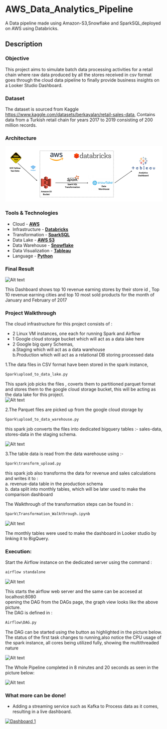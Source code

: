 # AWS_Data_Analytics_Pipeline

A Data pipeline made using Amazon-S3,Snowflake and SparkSQL,deployed on AWS using Databricks.

## Description

### Objective
This project aims to simulate batch data processing activities for a retail chain where raw data produced by all the stores received in csv format goes through the cloud data pipeline to finally provide business insights on a Looker Studio Dashboard.

### Dataset

The dataset is sourced from Kaggle https://www.kaggle.com/datasets/berkayalan/retail-sales-data,
Contains data from a Turkish retail chain for years 2017 to 2019 consisting of 200 million records.

### Architecture
![Alt text](Images/architecture.png)

### Tools & Technologies

- Cloud - [**AWS**](https://aws.amazon.com/)
- Infrastructure - [**Databricks**](https://www.databricks.com/)
- Transformation - [**SparkSQL**](https://spark.apache.org/)
- Data Lake - [**AWS S3**](https://aws.amazon.com/s3/)
- Data Warehouse - [**Snowflake**](https://www.snowflake.com/en/)
- Data Visualization - [**Tableau**](https://www.tableau.com/)
- Language - [**Python**](https://www.python.org)

### Final Result

![Alt text](Images/visualization.png)

This Dashboard shows top 10 revenue earning stores by their store id , Top 10 revenue earning cities and top 10 most sold products for the month of January and February of 2017

### Project Walkthrough

The cloud infrastructure for this project consists of :
* 2 Linux VM instances, one each for running Spark and Airflow
* 1 Google cloud storage bucket which will act as a data lake here
* 2 Google big query Schemas,  
    a.Staging which will act as a data warehouse    
    b.Production which will act as a relational DB storing processed data  

1.The data files in CSV format have been stored in the spark instance,  
```bash
Spark\upload_to_data_lake.py
```
This spark job picks the files , coverts them to partitioned parquet format and stores them to the google cloud storage bucket, this will be acting as the data lake for this project.  
![Alt text](Images/Screenshot(12).png)

2.The Parquet files are picked up from the google cloud storage by  

```bash
Spark\upload_to_data_warehouse.py
```
this spark job converts the files into dedicated bigquery tables :- sales-data, stores-data in the staging schema.

![Alt text](<Images/Screenshot (10).png>)  

3.The table data is read from the data warehouse using :-  

```bash
Spark\transform_upload.py  
```
this spark job also transforms the data for revenue and sales calculations and writes it to :  
a. revenue-data table in the production schema   
b. data split into monthly tables, which will be later used to make the comparison dashboard  

The Walkthrough of the transformation steps can be found in :  

```bash
Spark\Transformation_Walkthrough.ipynb
```

![Alt text](Images/Screenshot(7).png)  


The monthly tables were used to make the dashboard in Looker studio by linking it to BigQuery.  


### Execution:

Start the Airflow instance on the dedicated server using the command :

```bash
airflow standalone
```  
![Alt text](<Images/Screenshot (4).png>)

This starts the airflow web server and the same can be accesed at localhost:8080  
opening the DAG from the DAGs page, the graph view looks like the above picture.  
The DAG is defined in :  
```bash
Airflow\DAG.py
```
The DAG can be started using the button as highlighted in the picture below.  
The status of the first task changes to running,also notice the CPU usage of the spark instance, all cores being utilized fully, showing the multithreaded nature  

![Alt text](<Images/Screenshot (6).png>)

The Whole Pipeline completed in 8 minutes and 20 seconds as seen in the picture below:  

![Alt text](<Images/Screenshot (9).png>)  

### What more can be done!  

* Adding a streaming service such as Kafka to Process data as it comes,  
resulting in a live dashboard.  


    

<div class='tableauPlaceholder' id='viz1696973965570' style='position: relative'><noscript><a href='#'><img alt='Dashboard 1 ' src='https:&#47;&#47;public.tableau.com&#47;static&#47;images&#47;NY&#47;NYC_yellow_taxi_revenue&#47;Dashboard1&#47;1_rss.png' style='border: none' /></a></noscript><object class='tableauViz'  style='display:none;'><param name='host_url' value='https%3A%2F%2Fpublic.tableau.com%2F' /> <param name='embed_code_version' value='3' /> <param name='site_root' value='' /><param name='name' value='NYC_yellow_taxi_revenue&#47;Dashboard1' /><param name='tabs' value='no' /><param name='toolbar' value='yes' /><param name='static_image' value='https:&#47;&#47;public.tableau.com&#47;static&#47;images&#47;NY&#47;NYC_yellow_taxi_revenue&#47;Dashboard1&#47;1.png' /> <param name='animate_transition' value='yes' /><param name='display_static_image' value='yes' /><param name='display_spinner' value='yes' /><param name='display_overlay' value='yes' /><param name='display_count' value='yes' /><param name='language' value='en-US' /><param name='filter' value='publish=yes' /></object></div> 